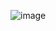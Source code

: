 

![image](https://github.com/liubovkyry/DAX/assets/118057504/3ae03139-6d56-49be-b325-3d363fe1a2d5)
